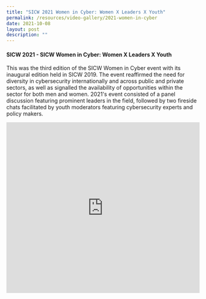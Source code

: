 ```yaml
---
title: "SICW 2021 Women in Cyber: Women X Leaders X Youth"
permalink: /resources/video-gallery/2021-women-in-cyber
date: 2021-10-08
layout: post
description: ""
---
```

#### **SICW 2021 - SICW Women in Cyber: Women X Leaders X Youth**

This was the third edition of the SICW Women in Cyber event with its inaugural edition held in SICW 2019. The event reaffirmed the need for diversity in cybersecurity internationally and across public and private sectors, as well as signalled the availability of opportunities within the sector for both men and women. 2021's event consisted of a panel discussion featuring prominent leaders in the field, followed by two fireside chats facilitated by youth moderators featuring cybersecurity experts and policy makers.

<iframe width="100%" height="445" src="https://www.youtube.com/embed/1haqrR_EW2I" title="YouTube video player" frameborder="0" allow="accelerometer; autoplay; clipboard-write; encrypted-media; gyroscope; picture-in-picture" allowfullscreen></iframe>